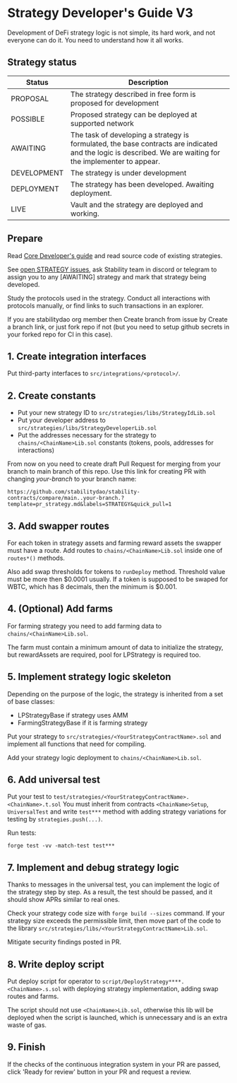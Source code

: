 # Strategy Developer's Guide V3

Development of DeFi strategy logic is not simple, its hard work, and not everyone can do it. You need to understand how it all works.

## Strategy status

| Status      | Description                                                                                                                                                 |
|-------------|-------------------------------------------------------------------------------------------------------------------------------------------------------------|
| PROPOSAL    | The strategy described in free form is proposed for development                                                                                             |
| POSSIBLE    | Proposed strategy can be deployed at supported network                                                                                                      |
| AWAITING    | The task of developing a strategy is formulated, the base contracts are indicated and the logic is described. We are waiting for the implementer to appear. |
| DEVELOPMENT | The strategy is under development                                                                                                                           |
| DEPLOYMENT  | The strategy has been developed. Awaiting deployment.                                                                                                       |
| LIVE        | Vault and the strategy are deployed and working.                                                                                                            |

## Prepare

Read [Core Developer's guide](../core/README.md) and read source code of existing strategies.

See [open STRATEGY issues](https://github.com/stabilitydao/stability-platform-contracts/issues?q=is%3Aopen+is%3Aissue+label%3ASTRATEGY), ask Stability team in discord or telegram to assign you to any [AWAITING] strategy and mark that strategy being developed.

Study the protocols used in the strategy. Conduct all interactions with protocols manually, or find links to such transactions in an explorer.

If you are stabilitydao org member then Create branch from issue by Create a branch link, or just fork repo if not (but you need to setup github secrets in your forked repo for CI in this case).

## 1. Create integration interfaces

Put third-party interfaces to `src/integrations/<protocol>/`.

## 2. Create constants

* Put your new strategy ID to `src/strategies/libs/StrategyIdLib.sol`
* Put your developer address to `src/strategies/libs/StrategyDeveloperLib.sol`
* Put the addresses necessary for the strategy to `chains/<ChainName>Lib.sol` constants (tokens, pools, addresses for interactions)

From now on you need to create draft Pull Request for merging from your branch to main branch of this repo. Use this link for creating PR with changing *your-branch* to your branch name:

```text
https://github.com/stabilitydao/stability-contracts/compare/main..your-branch.?template=pr_strategy.md&labels=STRATEGY&quick_pull=1
```

## 3. Add swapper routes

For each token in strategy assets and farming reward assets the swapper must have a route.
Add routes to `chains/<ChainName>Lib.sol` inside one of `routes*()` methods.

Also add swap thresholds for tokens to `runDeploy` method. Threshold value must be more then $0.0001 usually. If a token is supposed to be swaped for WBTC, which has 8 decimals, then the minimum is $0.001.

## 4. (Optional) Add farms

For farming strategy you need to add farming data to `chains/<ChainName>Lib.sol`.

The farm must contain a minimum amount of data to initialize the strategy, but rewardAssets are required, pool for LPStrategy is required too.

## 5. Implement strategy logic skeleton

Depending on the purpose of the logic, the strategy is inherited from a set of base classes:

* LPStrategyBase if strategy uses AMM
* FarmingStrategyBase if it is farming strategy

Put your strategy to `src/strategies/<YourStrategyContractName>.sol` and implement all functions that need for compiling.

Add your strategy logic deployment to `chains/<ChainName>Lib.sol`.

## 6. Add universal test

Put your test to `test/strategies/<YourStrategyContractName>.<ChainName>.t.sol`
You must inherit from contracts `<ChainName>Setup`, `UniversalTest` and write `test***` method with adding strategy variations for testing by `strategies.push(...)`.

Run tests:

```shell
forge test -vv -match-test test***
```

## 7. Implement and debug strategy logic

Thanks to messages in the universal test, you can implement the logic of the strategy step by step. As a result, the test should be passed, and it should show APRs similar to real ones.

Check your strategy code size with `forge build --sizes` command. If your strategy size exceeds the permissible limit, then move part of the code to the library `src/strategies/libs/<YourStrategyContractName>Lib.sol`.

Mitigate security findings posted in PR.

## 8. Write deploy script

Put deploy script for operator to `script/DeployStrategy****.<ChainName>.s.sol` with deploying strategy implementation, adding swap routes and farms.

The script should not use `<ChainName>Lib.sol`, otherwise this lib will be deployed when the script is launched, which is unnecessary and is an extra waste of gas.

## 9. Finish

If the checks of the continuous integration system in your PR are passed, click 'Ready for review' button in your PR and request a review.
